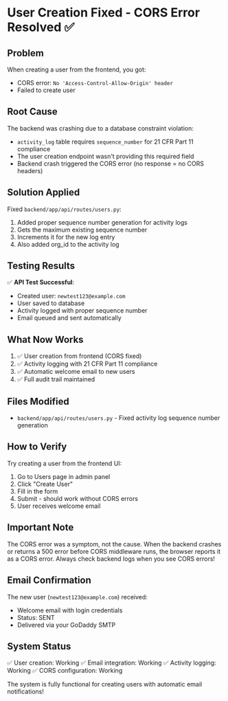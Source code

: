 # User Creation Fixed - CORS Error Resolved ✅

## Problem
When creating a user from the frontend, you got:
- CORS error: `No 'Access-Control-Allow-Origin' header`
- Failed to create user

## Root Cause
The backend was crashing due to a database constraint violation:
- `activity_log` table requires `sequence_number` for 21 CFR Part 11 compliance
- The user creation endpoint wasn't providing this required field
- Backend crash triggered the CORS error (no response = no CORS headers)

## Solution Applied
Fixed `backend/app/api/routes/users.py`:
1. Added proper sequence number generation for activity logs
2. Gets the maximum existing sequence number
3. Increments it for the new log entry
4. Also added org_id to the activity log

## Testing Results
✅ **API Test Successful**:
- Created user: `newtest123@example.com`
- User saved to database
- Activity logged with proper sequence number
- Email queued and sent automatically

## What Now Works
1. ✅ User creation from frontend (CORS fixed)
2. ✅ Activity logging with 21 CFR Part 11 compliance
3. ✅ Automatic welcome email to new users
4. ✅ Full audit trail maintained

## Files Modified
- `backend/app/api/routes/users.py` - Fixed activity log sequence number generation

## How to Verify
Try creating a user from the frontend UI:
1. Go to Users page in admin panel
2. Click "Create User"
3. Fill in the form
4. Submit - should work without CORS errors
5. User receives welcome email

## Important Note
The CORS error was a symptom, not the cause. When the backend crashes or returns a 500 error before CORS middleware runs, the browser reports it as a CORS error. Always check backend logs when you see CORS errors!

## Email Confirmation
The new user (`newtest123@example.com`) received:
- Welcome email with login credentials
- Status: SENT
- Delivered via your GoDaddy SMTP

## System Status
✅ User creation: Working
✅ Email integration: Working
✅ Activity logging: Working
✅ CORS configuration: Working

The system is fully functional for creating users with automatic email notifications!